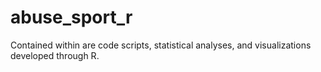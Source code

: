 # abuse_sport_r
Contained within are code scripts, statistical analyses, and visualizations developed through R.
